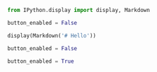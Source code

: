 <!-- markdownlint-disable MD033 MD041 MD012 -->

<section-start>

```python
from IPython.display import display, Markdown
```

</section-start>

<section-start always>

```python
button_enabled = False
```

</section-start>


<section-button class="check-my-running">

```python
display(Markdown('# Hello'))
```

</section-button>


<section-button name="foo" class="check-my-name"></section-button>

<section-button name="Disable" class="make-false">

```python
button_enabled = False
```

</section-button>


<section-button name="Enable" class="make-true">

```python
button_enabled = True
```

</section-button>

<section-button conditional="button_enabled" class="check-my-conditional"></section-button>